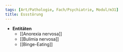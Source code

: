 ```yaml
---
tags: [Art/Pathologie, Fach/Psychiatrie, Modul/m31]
title: Essstörung
---
```

- **Entitäten**
	- [[Anorexia nervosa]]
	- [[Bulimia nervosa]]
	- [[Binge-Eating]]